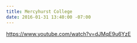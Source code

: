 ```yaml
---
title: Mercyhurst College
date: 2016-01-31 13:40:00 -07:00
---
```


https://www.youtube.com/watch?v=dJMqE9u6YzE
